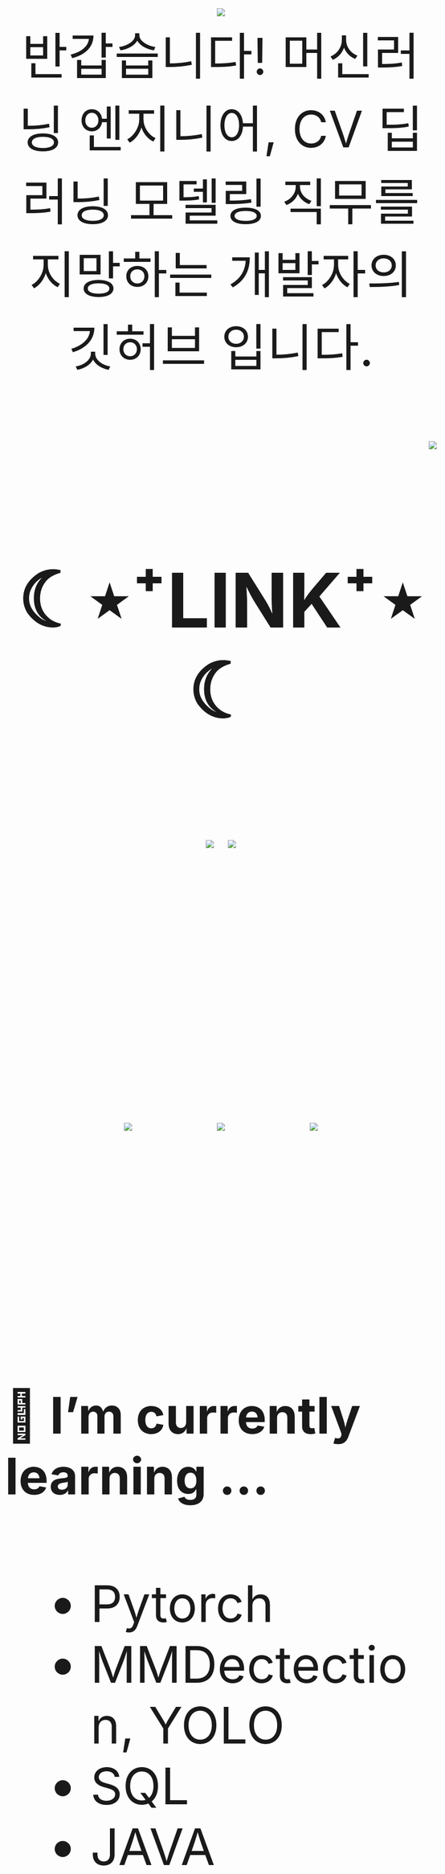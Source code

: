 

<div align="center">
<img src="https://capsule-render.vercel.app/api?type=waving&color=timeGradient&height=300&section=header&text=JAMONG%205&fontSize=90" /> <br>
<body style="font-size:100px">반갑습니다! 머신러닝 엔지니어, CV 딥러닝 모델링 직무를 지망하는 개발자의 깃허브 입니다.</body> <br><br>
</div>
<div align="right">
  <img src="https://hits.seeyoufarm.com/api/count/incr/badge.svg?url=https%3A%2F%2Fgithub.com%2Fjennifer060697&count_bg=%23708FD3&title_bg=%23515151&icon=ghostery.svg&icon_color=%23E7E7E7&title=HITS%21%21&edge_flat=false"/>
</div>

<h2 align="center">☾⋆⁺LINK⁺⋆☾</h2>
<div align="center">
  <a href="https://jamong-5.tistory.com/"><img src="https://img.shields.io/badge/DailyBlog-09B3AF?style=flat-square&logo=Tistory&logoColor=white&link=https://jamong-5.tistory.com/"/></a>
<!--   <a href="https://www.kaggle.com/jamong5"><img src="https://img.shields.io/badge/Kaggle-20BEFF?style=flat-square&logo=Kaggle&logoColor=white&link=https://www.kaggle.com/jamong5"/></a> -->
  <a href="mailto:oennifer060697@gmail.com"><img src="https://img.shields.io/badge/Email-FF4785?style=flat-square&logo=Gmail&logoColor=white&link=mailto:oennifer060697@gmail.com"/></a>
</div>

<!-- <h2 align="center">☾⋆⁺Available⁺⋆☾</h2>
<div align="center">
  <img src="https://img.shields.io/badge/Python-00B1E7?logo=Python&logoColor=white"/>
  <img src="https://img.shields.io/badge/C++-00599C?logo=C%2B%2B&logoColor=white"/>
  <img src="https://img.shields.io/badge/C-000000?logo=C&logoColor=white"/>
</div> -->

<br><br>

<div align="center">
  <img src = "https://github-readme-stats.vercel.app/api?username=jennifer060697&theme=great-gatsby&show_icons=true">
  <t>&nbsp;&nbsp;&nbsp;&nbsp;</t>
  <img src = "http://mazassumnida.wtf/api/v2/generate_badge?boj=jennifer0606">
  <t>&nbsp;&nbsp;&nbsp;&nbsp;</t>
  <img src = "https://github-readme-stats.vercel.app/api/top-langs/?username=jennifer060697&layout=compact">
</div>

<br><br>

#### 🌱 I’m currently learning ...
- Pytorch
- MMDectection, YOLO
- SQL
- JAVA

<br><br>
#### 🌱 My Latest Posts

 - [6월 23일 - [python3] 퍼즐 조각 채우기 lv.3 : 구현](https://jamong-5.tistory.com/entry/python3-%ED%8D%BC%EC%A6%90-%EC%A1%B0%EA%B0%81-%EC%B1%84%EC%9A%B0%EA%B8%B0-lv3-%EA%B5%AC%ED%98%84)
 - [6월 21일 - 백준 입문자를 위한 IDE 및 제출 팁](https://jamong-5.tistory.com/entry/%EB%B0%B1%EC%A4%80-%EC%9E%85%EB%AC%B8%EC%9E%90%EB%A5%BC-%EC%9C%84%ED%95%9C-IDE-%EB%B0%8F-%EC%A0%9C%EC%B6%9C-%ED%8C%81)
 - [6월 21일 - 백준 #2304 - [S2] 창고 다각형 : 구현](https://jamong-5.tistory.com/entry/%EB%B0%B1%EC%A4%80-2304-S2-%EC%B0%BD%EA%B3%A0-%EB%8B%A4%EA%B0%81%ED%98%95-%EA%B5%AC%ED%98%84)
 - [6월 20일 - 백준 #1406 - [S2] 에디터 : 스택](https://jamong-5.tistory.com/entry/%EB%B0%B1%EC%A4%80-1406-S2-%EC%97%90%EB%94%94%ED%84%B0-%EC%8A%A4%ED%83%9D)
 - [6월 15일 - 백준 #2098 - [G1] 외판원 순회 : DP,비트마스킹](https://jamong-5.tistory.com/entry/%EB%B0%B1%EC%A4%80-2098-G1-%EC%99%B8%ED%8C%90%EC%9B%90-%EC%88%9C%ED%9A%8C-DP%EB%B9%84%ED%8A%B8%EB%A7%88%EC%8A%A4%ED%82%B9)
 - [6월 15일 - [TSP] 외판원 순회](https://jamong-5.tistory.com/entry/TSP-%EC%99%B8%ED%8C%90%EC%9B%90-%EC%88%9C%ED%9A%8C)

